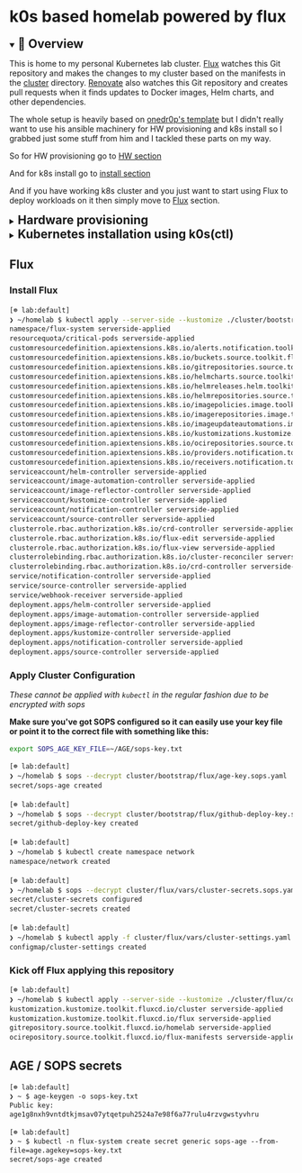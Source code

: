 # k0s based homelab powered by flux

<details open>
<summary><h2 style="display: inline-block; margin: 0;">📖 Overview</h2></summary>

This is home to my personal Kubernetes lab cluster. [Flux](https://github.com/fluxcd/flux2) watches this Git repository and makes the changes to my cluster based on the manifests in the [cluster](./cluster/) directory.
[Renovate](https://github.com/renovatebot/renovate) also watches this Git repository and creates pull requests when it finds updates to Docker images, Helm charts, and other dependencies.

The whole setup is heavily based on [onedr0p's template](https://github.com/onedr0p/flux-cluster-template) but I didn't really want to use his ansible machinery for HW provisioning and k8s install so I grabbed just some stuff from him and I tackled these parts on my way.

So for HW provisioning go to [HW section](https://github.com/fenio/homelab#hardware-provisioning)

And for k8s install go to [install section](https://github.com/fenio/homelab#kubernetes-installation-using-k0sctl)

And if you have working k8s cluster and you just want to start using Flux to deploy workloads on it then simply move to [Flux](https://github.com/fenio/homelab#flux) section.

</details>

<details>
  <summary><h2 style="display: inline-block; margin: 0;">Hardware provisioning</h2></summary>

Few words about my HW setup. Here's a picture of it:

![lab](https://github.com/fenio/dumb-provisioner/blob/main/IMG_0891.jpeg)

NAS runs TrueNAS Scale and it's installed manually as I don't expect it to be reinstalled too often.
K8S related stuff like Dell Wyse terminals and master node which is running on NAS as a VM are being reinstalled from time to time so I had to figure out some way to do it easily.
That's how [dumb provisioner](https://github.com/fenio/dumb-provisioner/) was born.

## 🔧 Hardware

| Device                       | Count | OS Disk Size   | Data Disk Size     | Ram  | Operating System      | Purpose                      |
| ---------------------------- | ----- | -------------- | ------------------ | ---- | --------------------- | ---------------------------- |
| Mikrotik RB4011iGS+5HacQ2HnD | 1     | 512MB          |                    | 1GB  | RouterOS 7.13         | router                       |
| Dell Wyse 5070               | 3     | 16GB           | 128GB              | 12GB | Debian 12.4           | node(s)                      |
| Odroid H3+                   | 1     | 64GB           | 8x480GB SSD        | 32GB | TrueNAS Scale 23.10.1 | k8s storage / master (in vm) |

</details>

<details>
  <summary><h2 style="display: inline-block; margin: 0;">Kubernetes installation using k0s(ctl)</h2></summary>

k0sctl allows to **greatly** simplify k8s install. Below is my configuration file which basically allows me to install whole cluster within minutes.
Obviously every host which is later part of the cluster needs to be accessible via SSH.


```sh
❯ ~ $ cat k0sctl.yaml
apiVersion: k0sctl.k0sproject.io/v1beta1
kind: Cluster
metadata:
  name: lab
spec:
  hosts:
  - ssh:
      address: 10.10.20.99
      user: root
      port: 22
      keyPath: ~/.ssh/id_rsa
    role: controller
  - ssh:
      address: 10.10.20.101
      user: root
      port: 22
      keyPath: ~/.ssh/id_rsa
    role: worker
  - ssh:
      address: 10.10.20.102
      user: root
      port: 22
      keyPath: ~/.ssh/id_rsa
    role: worker
  - ssh:
      address: 10.10.20.103
      user: root
      port: 22
      keyPath: ~/.ssh/id_rsa
    role: worker
  k0s:
    version: 1.28.4+k0s.0
    dynamicConfig: false
    config:
      spec:
        network:
          provider: custom
          kubeProxy:
            disabled: true
```

Once you've got such configuration you just have to run the following command:

```sh
❯ ~ $ k0sctl apply --config k0sctl.yaml --no-wait

⠀⣿⣿⡇⠀⠀⢀⣴⣾⣿⠟⠁⢸⣿⣿⣿⣿⣿⣿⣿⡿⠛⠁⠀⢸⣿⣿⣿⣿⣿⣿⣿⣿⣿⣿⣿⠀█████████ █████████ ███
⠀⣿⣿⡇⣠⣶⣿⡿⠋⠀⠀⠀⢸⣿⡇⠀⠀⠀⣠⠀⠀⢀⣠⡆⢸⣿⣿⠀⠀⠀⠀⠀⠀⠀⠀⠀⠀███          ███    ███
⠀⣿⣿⣿⣿⣟⠋⠀⠀⠀⠀⠀⢸⣿⡇⠀⢰⣾⣿⠀⠀⣿⣿⡇⢸⣿⣿⣿⣿⣿⣿⣿⣿⣿⣿⣿⠀███          ███    ███
⠀⣿⣿⡏⠻⣿⣷⣤⡀⠀⠀⠀⠸⠛⠁⠀⠸⠋⠁⠀⠀⣿⣿⡇⠈⠉⠉⠉⠉⠉⠉⠉⠉⢹⣿⣿⠀███          ███    ███
⠀⣿⣿⡇⠀⠀⠙⢿⣿⣦⣀⠀⠀⠀⣠⣶⣶⣶⣶⣶⣶⣿⣿⡇⢰⣶⣶⣶⣶⣶⣶⣶⣶⣾⣿⣿⠀█████████    ███    ██████████
k0sctl v0.16.0 Copyright 2023, k0sctl authors.
Anonymized telemetry of usage will be sent to the authors.
By continuing to use k0sctl you agree to these terms:
https://k0sproject.io/licenses/eula
INFO ==> Running phase: Connect to hosts
INFO [ssh] 10.10.20.99:22: connected
INFO [ssh] 10.10.20.103:22: connected
INFO [ssh] 10.10.20.101:22: connected
INFO [ssh] 10.10.20.102:22: connected
INFO ==> Running phase: Detect host operating systems
INFO [ssh] 10.10.20.102:22: is running Debian GNU/Linux 12 (bookworm)
INFO [ssh] 10.10.20.99:22: is running Debian GNU/Linux 12 (bookworm)
INFO [ssh] 10.10.20.103:22: is running Debian GNU/Linux 12 (bookworm)
INFO [ssh] 10.10.20.101:22: is running Debian GNU/Linux 12 (bookworm)
INFO ==> Running phase: Acquire exclusive host lock
INFO ==> Running phase: Prepare hosts
INFO [ssh] 10.10.20.99:22: installing packages (curl)
INFO ==> Running phase: Gather host facts
INFO [ssh] 10.10.20.99:22: using master as hostname
INFO [ssh] 10.10.20.99:22: discovered ens3 as private interface
INFO [ssh] 10.10.20.103:22: using node3 as hostname
INFO [ssh] 10.10.20.102:22: using node2 as hostname
INFO [ssh] 10.10.20.101:22: using node1 as hostname
INFO [ssh] 10.10.20.101:22: discovered enp1s0 as private interface
INFO [ssh] 10.10.20.102:22: discovered enp1s0 as private interface
INFO [ssh] 10.10.20.103:22: discovered enp1s0 as private interface
INFO ==> Running phase: Validate hosts
INFO ==> Running phase: Gather k0s facts
INFO ==> Running phase: Validate facts
INFO ==> Running phase: Download k0s on hosts
INFO [ssh] 10.10.20.101:22: downloading k0s v1.28.4+k0s.0
INFO [ssh] 10.10.20.103:22: downloading k0s v1.28.4+k0s.0
INFO [ssh] 10.10.20.102:22: downloading k0s v1.28.4+k0s.0
INFO [ssh] 10.10.20.99:22: downloading k0s v1.28.4+k0s.0
INFO ==> Running phase: Install k0s binaries on hosts
INFO ==> Running phase: Configure k0s
WARN [ssh] 10.10.20.99:22: generating default configuration
INFO [ssh] 10.10.20.99:22: validating configuration
INFO [ssh] 10.10.20.99:22: configuration was changed, installing new configuration
INFO ==> Running phase: Initialize the k0s cluster
INFO [ssh] 10.10.20.99:22: installing k0s controller
INFO [ssh] 10.10.20.99:22: waiting for the k0s service to start
INFO [ssh] 10.10.20.99:22: waiting for kubernetes api to respond
INFO ==> Running phase: Install workers
INFO [ssh] 10.10.20.101:22: validating api connection to https://10.10.20.99:6443
INFO [ssh] 10.10.20.102:22: validating api connection to https://10.10.20.99:6443
INFO [ssh] 10.10.20.103:22: validating api connection to https://10.10.20.99:6443
INFO [ssh] 10.10.20.99:22: generating token
INFO [ssh] 10.10.20.101:22: writing join token
INFO [ssh] 10.10.20.102:22: writing join token
INFO [ssh] 10.10.20.103:22: writing join token
INFO [ssh] 10.10.20.102:22: installing k0s worker
INFO [ssh] 10.10.20.101:22: installing k0s worker
INFO [ssh] 10.10.20.103:22: installing k0s worker
INFO [ssh] 10.10.20.102:22: starting service
INFO [ssh] 10.10.20.101:22: starting service
INFO [ssh] 10.10.20.103:22: starting service
INFO [ssh] 10.10.20.102:22: waiting for node to become ready
INFO [ssh] 10.10.20.101:22: waiting for node to become ready
INFO [ssh] 10.10.20.103:22: waiting for node to become ready
INFO ==> Running phase: Release exclusive host lock
INFO ==> Running phase: Disconnect from hosts
INFO ==> Finished in 1m25s
INFO k0s cluster version v1.28.4+k0s.0 is now installed
```

And after 1m25s you should end up with working cluster:

```sh
[☸ lab:default]
❯ ~ $ kubectl get nodes
NAME    STATUS   ROLES    AGE     VERSION
node1   Ready    <none>   2d21h   v1.28.4+k0s
node2   Ready    <none>   2d21h   v1.28.4+k0s
node3   Ready    <none>   2d21h   v1.28.4+k0s
```
</details>

## Flux

### Install Flux

```sh
[☸ lab:default]
❯ ~/homelab $ kubectl apply --server-side --kustomize ./cluster/bootstrap/flux
namespace/flux-system serverside-applied
resourcequota/critical-pods serverside-applied
customresourcedefinition.apiextensions.k8s.io/alerts.notification.toolkit.fluxcd.io serverside-applied
customresourcedefinition.apiextensions.k8s.io/buckets.source.toolkit.fluxcd.io serverside-applied
customresourcedefinition.apiextensions.k8s.io/gitrepositories.source.toolkit.fluxcd.io serverside-applied
customresourcedefinition.apiextensions.k8s.io/helmcharts.source.toolkit.fluxcd.io serverside-applied
customresourcedefinition.apiextensions.k8s.io/helmreleases.helm.toolkit.fluxcd.io serverside-applied
customresourcedefinition.apiextensions.k8s.io/helmrepositories.source.toolkit.fluxcd.io serverside-applied
customresourcedefinition.apiextensions.k8s.io/imagepolicies.image.toolkit.fluxcd.io serverside-applied
customresourcedefinition.apiextensions.k8s.io/imagerepositories.image.toolkit.fluxcd.io serverside-applied
customresourcedefinition.apiextensions.k8s.io/imageupdateautomations.image.toolkit.fluxcd.io serverside-applied
customresourcedefinition.apiextensions.k8s.io/kustomizations.kustomize.toolkit.fluxcd.io serverside-applied
customresourcedefinition.apiextensions.k8s.io/ocirepositories.source.toolkit.fluxcd.io serverside-applied
customresourcedefinition.apiextensions.k8s.io/providers.notification.toolkit.fluxcd.io serverside-applied
customresourcedefinition.apiextensions.k8s.io/receivers.notification.toolkit.fluxcd.io serverside-applied
serviceaccount/helm-controller serverside-applied
serviceaccount/image-automation-controller serverside-applied
serviceaccount/image-reflector-controller serverside-applied
serviceaccount/kustomize-controller serverside-applied
serviceaccount/notification-controller serverside-applied
serviceaccount/source-controller serverside-applied
clusterrole.rbac.authorization.k8s.io/crd-controller serverside-applied
clusterrole.rbac.authorization.k8s.io/flux-edit serverside-applied
clusterrole.rbac.authorization.k8s.io/flux-view serverside-applied
clusterrolebinding.rbac.authorization.k8s.io/cluster-reconciler serverside-applied
clusterrolebinding.rbac.authorization.k8s.io/crd-controller serverside-applied
service/notification-controller serverside-applied
service/source-controller serverside-applied
service/webhook-receiver serverside-applied
deployment.apps/helm-controller serverside-applied
deployment.apps/image-automation-controller serverside-applied
deployment.apps/image-reflector-controller serverside-applied
deployment.apps/kustomize-controller serverside-applied
deployment.apps/notification-controller serverside-applied
deployment.apps/source-controller serverside-applied
```

### Apply Cluster Configuration

_These cannot be applied with `kubectl` in the regular fashion due to be encrypted with sops_

**Make sure you've got SOPS configured so it can easily use your key file or point it to the correct file with something like this:**

```sh
export SOPS_AGE_KEY_FILE=~/AGE/sops-key.txt
```

```sh
[☸ lab:default]
❯ ~/homelab $ sops --decrypt cluster/bootstrap/flux/age-key.sops.yaml | kubectl apply -f -
secret/sops-age created

[☸ lab:default]
❯ ~/homelab $ sops --decrypt cluster/bootstrap/flux/github-deploy-key.sops.yaml | kubectl apply -f -
secret/github-deploy-key created

[☸ lab:default]
❯ ~/homelab $ kubectl create namespace network
namespace/network created

[☸ lab:default]
❯ ~/homelab $ sops --decrypt cluster/flux/vars/cluster-secrets.sops.yaml | kubectl apply -f -
secret/cluster-secrets configured
secret/cluster-secrets created

[☸ lab:default]
❯ ~/homelab $ kubectl apply -f cluster/flux/vars/cluster-settings.yaml
configmap/cluster-settings created
```

### Kick off Flux applying this repository

```sh
[☸ lab:default]
❯ ~/homelab $ kubectl apply --server-side --kustomize ./cluster/flux/config
kustomization.kustomize.toolkit.fluxcd.io/cluster serverside-applied
kustomization.kustomize.toolkit.fluxcd.io/flux serverside-applied
gitrepository.source.toolkit.fluxcd.io/homelab serverside-applied
ocirepository.source.toolkit.fluxcd.io/flux-manifests serverside-applied
```


## AGE / SOPS secrets

```
[☸ lab:default]
❯ ~ $ age-keygen -o sops-key.txt
Public key: age1g8nxh9vntdtkjmsav07ytqetpuh2524a7e98f6a77rulu4rzvgwstyvhru

[☸ lab:default]
❯ ~ $ kubectl -n flux-system create secret generic sops-age --from-file=age.agekey=sops-key.txt
secret/sops-age created

```
